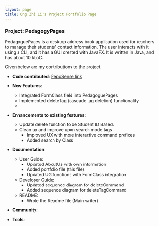 ```yaml
---
layout: page
title: Ong Zhi Li's Project Portfolio Page
---
```


### Project: PedagogyPages

PedagoguePages is a desktop address book
application used for teachers to manage their students' contact information.
The user interacts with it using a CLI, and it has a GUI created with JavaFX.
It is written in Java, and has about 10 kLoC.

Given below are my contributions to the project.

* **Code contributed**: [RepoSense link](https://nus-cs2103-ay2324s2.github.io/tp-dashboard/?search=ongzhili&sort=groupTitle&sortWithin=title&timeframe=commit&mergegroup=&groupSelect=groupByRepos&breakdown=true&checkedFileTypes=docs~functional-code~test-code~other&since=2024-02-23&tabOpen=true&tabType=authorship&tabAuthor=ongzhili&tabRepo=AY2324S2-CS2103T-W10-3%2Ftp%5Bmaster%5D&authorshipIsMergeGroup=false&authorshipFileTypes=docs~functional-code~test-code&authorshipIsBinaryFileTypeChecked=false&authorshipIsIgnoredFilesChecked=false)


* **New Features**:
  * Integrated FormClass field into PedagoguePages
  * Implemented deleteTag (cascade tag deletion) functionality
  * 
* **Enhancements to existing features**:
  * Update delete function to be Student ID Based.
  * Clean up and improve upon search mode tags
    * Improved UX with more interactive command prefixes
    * Added search by Class

* **Documentation**:
  * User Guide:
    * Updated AboutUs with own information
    * Added portfolio file (this file)
    * Updated UG functions with FormClass integration
  * Developer Guide:
    * Updated sequence diagram for deleteCommand
    * Added sequence diagram for deleteTagCommand
  * README:
    * Wrote the Readme file (Main writer)


* **Community**:

* **Tools**:
